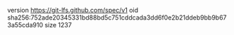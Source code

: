 version https://git-lfs.github.com/spec/v1
oid sha256:752ade20345331bd88bd5c751cddcada3dd6f0e2b21ddeb9bb9b673a55cda910
size 1237
